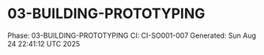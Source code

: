 # 03-BUILDING-PROTOTYPING
Phase: 03-BUILDING-PROTOTYPING
CI: CI-SO001-007
Generated: Sun Aug 24 22:41:12 UTC 2025
